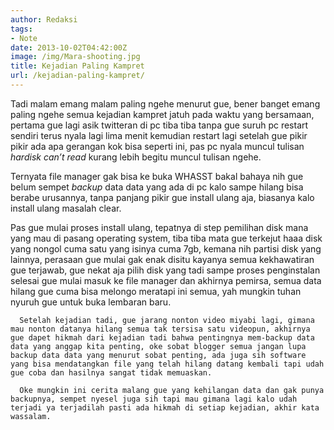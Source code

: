 ```yaml
---
author: Redaksi
tags:
- Note
date: 2013-10-02T04:42:00Z
image: /img/Mara-shooting.jpg
title: Kejadian Paling Kampret
url: /kejadian-paling-kampret/
---
```


<div dir="ltr" style="text-align:left;">
  <span lang="IN">Tadi malam emang malam paling ngehe menurut gue, bener banget emang paling ngehe semua kejadian kampret jatuh pada waktu yang bersamaan, pertama gue lagi asik twitteran di pc tiba tiba tanpa gue suruh pc restart sendiri terus nyala lagi lima menit kemudian restart lagi setelah gue pikir pikir ada apa gerangan kok bisa seperti ini, pas pc nyala muncul tulisan <em>hardisk can&#8217;t read</em> kurang lebih begitu muncul tulisan ngehe.</p> 
  
  <p>
    Ternyata file manager gak bisa ke buka WHASST bakal bahaya nih gue belum sempet<em> backup</em> data data yang ada di pc kalo sampe hilang bisa berabe urusannya, tanpa panjang pikir gue install ulang aja, biasanya kalo install ulang masalah clear.

   Pas gue mulai proses install ulang, tepatnya di step pemilihan disk mana yang mau di pasang operating system, tiba tiba mata gue terkejut haaa disk yang nongol cuma satu yang isinya cuma 7gb, kemana nih partisi disk yang lainnya, perasaan gue mulai gak enak disitu kayanya semua kekhawatiran gue terjawab, gue nekat aja pilih disk yang tadi sampe proses penginstalan selesai gue mulai masuk ke file manager dan akhirnya pemirsa, semua data hilang gue cuma bisa melongo meratapi ini semua, yah mungkin tuhan nyuruh gue untuk buka lembaran baru. 
      
      Setelah kejadian tadi, gue jarang nonton video miyabi lagi, gimana mau nonton datanya hilang semua tak tersisa satu videopun, akhirnya gue dapet hikmah dari kejadian tadi bahwa pentingnya mem-backup data data yang anggap kita penting, oke sobat blogger semua jangan lupa backup data data yang menurut sobat penting, ada juga sih software yang bisa mendatangkan file yang telah hilang datang kembali tapi udah gue coba dan hasilnya sangat tidak memuaskan.

      Oke mungkin ini cerita malang gue yang kehilangan data dan gak punya backupnya, sempet nyesel juga sih tapi mau gimana lagi kalo udah terjadi ya terjadilah pasti ada hikmah di setiap kejadian, akhir kata wassalam.